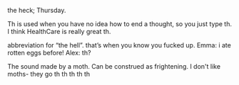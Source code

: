the heck; Thursday.

Th is used when you have no idea how to end a thought, so you just type th.
I think HealthCare is really great th.

abbreviation for “the hell”. that’s when you know you fucked up.
Emma: i ate rotten eggs before!
Alex: th?

The sound made by a moth. Can be construed as frightening.
I don't like moths- they go th th th th th
